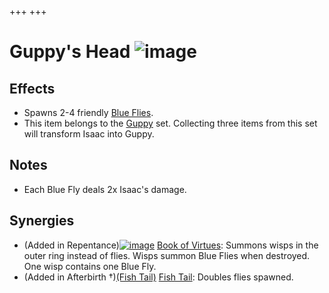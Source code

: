 +++
+++

 # Guppy's Head ![image](/image/Guppy%27s_Head.png) 

Effects
---------


* Spawns 2-4 friendly [Blue Flies](/wiki/Blue_Fly "Blue Fly").
* This item belongs to the [Guppy](/wiki/Guppy "Guppy") set. Collecting three items from this set will transform Isaac into Guppy.


Notes
-------


* Each Blue Fly deals 2x Isaac's damage.


Synergies
-----------


* (Added in Repentance)[![image](/image/Book_of_Virtues.png)](/wiki/Book_of_Virtues "Book of Virtues") [Book of Virtues](/wiki/Book_of_Virtues "Book of Virtues"): Summons wisps in the outer ring instead of flies. Wisps summon Blue Flies when destroyed. One wisp contains one Blue Fly.
* (Added in Afterbirth †)[(Fish Tail)](/wiki/Fish_Tail "Fish Tail") [Fish Tail](/wiki/Fish_Tail "Fish Tail"): Doubles flies spawned.


